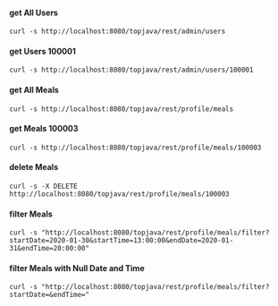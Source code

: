 #### get All Users
`curl -s http://localhost:8080/topjava/rest/admin/users`

#### get Users 100001
`curl -s http://localhost:8080/topjava/rest/admin/users/100001`

#### get All Meals
`curl -s http://localhost:8080/topjava/rest/profile/meals`

#### get Meals 100003
`curl -s http://localhost:8080/topjava/rest/profile/meals/100003`

#### delete Meals
`curl -s -X DELETE http://localhost:8080/topjava/rest/profile/meals/100003`

#### filter Meals
`curl -s "http://localhost:8080/topjava/rest/profile/meals/filter?startDate=2020-01-30&startTime=13:00:00&endDate=2020-01-31&endTime=20:00:00"`

#### filter Meals with Null Date and Time
`curl -s "http://localhost:8080/topjava/rest/profile/meals/filter?startDate=&endTime="`